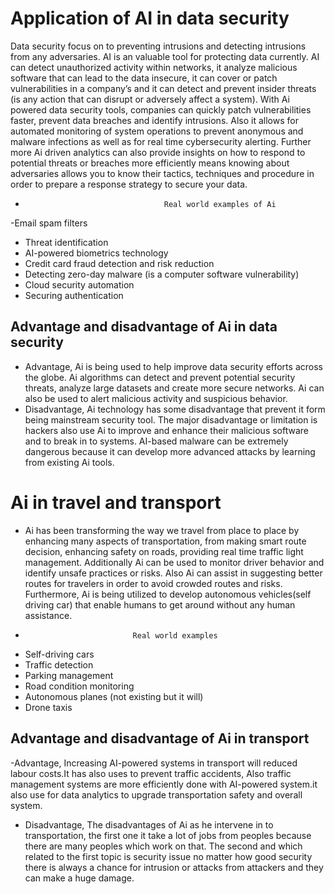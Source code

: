 # **Application of AI in data security**
Data security focus on to preventing intrusions and detecting intrusions from any 
adversaries. AI is an valuable tool for protecting data currently. AI can detect 
unauthorized activity within networks, it analyze malicious software that can lead to 
the data insecure, it can cover or patch vulnerabilities in a company’s and it can detect 
and prevent insider threats (is any action that can disrupt or adversely affect a 
system). With Ai powered data security tools, companies can quickly patch 
vulnerabilities faster, prevent data breaches and identify intrusions. Also it allows for 
automated monitoring of system operations to prevent anonymous and malware 
infections as well as for real time cybersecurity alerting. Further more Ai driven 
analytics can also provide insights on how to respond to potential threats or breaches 
more efficiently means knowing about adversaries allows you to know their tactics, 
techniques and procedure in order to prepare a response strategy to secure your data.
-                                    Real world examples of Ai
-Email spam filters
- Threat identification
- AI-powered biometrics technology
- Credit card fraud detection and risk reduction
- Detecting zero-day malware (is a computer software vulnerability)
- Cloud security automation
- Securing authentication
## **Advantage and disadvantage of Ai in data security**
- Advantage, Ai is being used to help improve data security efforts across the globe. 
Ai algorithms can detect and prevent potential security threats, analyze large 
datasets and create more secure networks. Ai can also be used to alert malicious 
activity and suspicious behavior.
- Disadvantage, Ai technology has some disadvantage that prevent it form being 
mainstream security tool. The major disadvantage or limitation is hackers also 
use Ai to improve and enhance their malicious software and to break in to 
systems. AI-based malware can be extremely dangerous because it can develop 
more advanced attacks by learning from existing Ai tools. 
# **Ai in travel and transport**
- Ai has been transforming the way we travel from place to place by enhancing many 
aspects of transportation, from making smart route decision, enhancing safety on 
roads, providing real time traffic light management. Additionally Ai can be used to 
monitor driver behavior and identify unsafe practices or risks. Also Ai can assist in 
suggesting better routes for travelers in order to avoid crowded routes and risks. 
Furthermore, Ai is being utilized to develop autonomous vehicles(self driving car) 
that enable humans to get around without any human assistance.
-                             Real world examples
- Self-driving cars
- Traffic detection
- Parking management
- Road condition monitoring
- Autonomous planes (not existing but it will) 
- Drone taxis
## **Advantage and disadvantage of Ai in transport**
-Advantage, Increasing AI-powered systems in transport will reduced labour 
costs.It has also uses to prevent traffic accidents, Also traffic management 
systems are more efficiently done with AI-powered system.it also use for data 
analytics to upgrade transportation safety and overall system.
- Disadvantage, The disadvantages of Ai as he intervene in to transportation, the 
first one it take a lot of jobs from peoples because there are many peoples which 
work on that. The second and which related to the first topic is security issue no 
matter how good security there is always a chance for intrusion or attacks from 
attackers and they can make a huge damage. 
